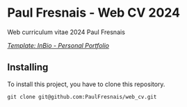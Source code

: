 # Paul Fresnais - Web CV 2024

Web curriculum vitae 2024 Paul Fresnais

[_Template: InBio - Personal Portfolio_](https://themeforest.net/item/inbio-one-page-personal-portfolio-template/33188244)

## Installing

To install this project, you have to clone this repository.

```shell
git clone git@github.com:PaulFresnais/web_cv.git
```
